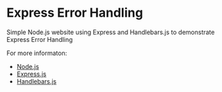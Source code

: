 Express Error Handling
===

Simple Node.js website using Express and Handlebars.js to demonstrate Express Error Handling

For more informaton:
* [Node.js](http://Nodejs.org/)
* [Express.js](http://Expressjs.com/)
* [Handlebars.js](http://Handlebarsjs.com/)